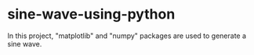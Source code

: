 <h1>sine-wave-using-python</h1>
In this project, "matplotlib" and "numpy" packages are used to generate a sine wave.
